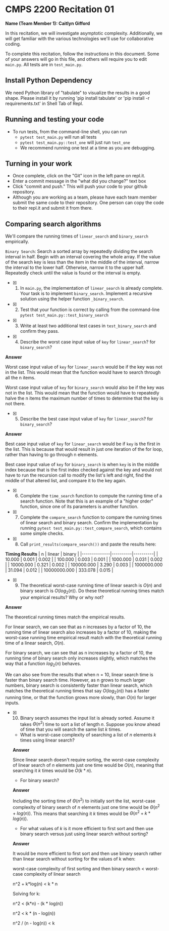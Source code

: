 # CMPS 2200  Recitation 01

**Name (Team Member 1): Caitlyn Gifford**

In this recitation, we will investigate asymptotic complexity. Additionally, we will get familiar with the various technologies we'll use for collaborative coding.

To complete this recitation, follow the instructions in this document. Some of your answers will go in this file, and others will require you to edit `main.py`. All tests are in `test_main.py`.

## Install Python Dependency

We need Python library of "tabulate" to visualize the results in a good shape. Please install it by running 'pip install tabulate' or 'pip install -r requirements.txt' in Shell Tab of Repl.  

## Running and testing your code

- To run tests, from the command-line shell, you can run
  + `pytest test_main.py` will run all tests
  + `pytest test_main.py::test_one` will just run `test_one`
  + We recommend running one test at a time as you are debugging.

## Turning in your work

- Once complete, click on the "Git" icon in the left pane on repl.it.
- Enter a commit message in the "what did you change?" text box
- Click "commit and push." This will push your code to your github repository.
- Although you are working as a team, please have each team member submit the same code to their repository. One person can copy the code to their repl.it and submit it from there.

## Comparing search algorithms

We'll compare the running times of `linear_search` and `binary_search` empirically.

`Binary Search`: Search a sorted array by repeatedly dividing the search interval in half. Begin with an interval covering the whole array. If the value of the search key is less than the item in the middle of the interval, narrow the interval to the lower half. Otherwise, narrow it to the upper half. Repeatedly check until the value is found or the interval is empty.

- [x] 1. In `main.py`, the implementation of `linear_search` is already complete. Your task is to implement `binary_search`. Implement a recursive solution using the helper function `_binary_search`. 

- [x] 2. Test that your function is correct by calling from the command-line `pytest test_main.py::test_binary_search`

- [x] 3. Write at least two additional test cases in `test_binary_search` and confirm they pass.

- [x] 4. Describe the worst case input value of `key` for `linear_search`? for `binary_search`? 

**Answer**

Worst case input value of `key` for `linear_search` would be if the key was not in the list. This would mean that the function would have to search through all the n items.

Worst case input value of `key` for `binary_search` would also be if the key was not in the list. This would mean that the function would have to repeatedly halve the n items the maximum number of times to determine that the key is not there.

- [x] 5. Describe the best case input value of `key` for `linear_search`? for `binary_search`? 

**Answer**

Best case input value of `key` for `linear_search` would be if `key` is the first in the list. This is because that would result in just one iteration of the for loop, rather than having to go through n elements.

Best case input value of `key` for `binary_search` is when `key` is in the middle index because that is the first index checked against the key and would not have to run the recursion call to modify the list's left and right, find the middle of that altered list, and compare it to the key again. 

- [x] 6. Complete the `time_search` function to compute the running time of a search function. Note that this is an example of a "higher order" function, since one of its parameters is another function.

- [x] 7. Complete the `compare_search` function to compare the running times of linear search and binary search. Confirm the implementation by running `pytest test_main.py::test_compare_search`, which contains some simple checks.

- [x] 8. Call `print_results(compare_search())` and paste the results here:

**Timing Results**
|            n |   linear |   binary |
|--------------|----------|----------|
|       10.000 |    0.001 |    0.002 |
|      100.000 |    0.003 |    0.001 |
|     1000.000 |    0.031 |    0.002 |
|    10000.000 |    0.321 |    0.002 |
|   100000.000 |    3.290 |    0.003 |
|  1000000.000 |   31.094 |    0.012 |
| 10000000.000 |  333.078 |    0.015 |

- [x] 9. The theoretical worst-case running time of linear search is $O(n)$ and binary search is $O(log_2(n))$. Do these theoretical running times match your empirical results? Why or why not?

**Answer**

The theoretical running times match the empirical results.

For linear search, we can see that as n increases by a factor of 10, the running time of linear search also increases by a factor of 10, making the worst-case running time empirical result match with the theoretical running time of a linear search, $O(n)$.

For binary search, we can see that as n increases by a factor of 10, the running time of binary search only increases slightly, which matches the way that a function $log_2(n)$ behaves.

We can also see from the results that when n = 10, linear search time is faster than binary search time. However, as n grows to much larger numbers, binary search is consistently faster than linear search, which matches the theoretical running times that say $O(log_2(n))$ has a faster running time, or that the function grows more slowly, than $O(n)$ for larger inputs.

- [x] 10. Binary search assumes the input list is already sorted. Assume it takes $\Theta(n^2)$ time to sort a list of length $n$. Suppose you know ahead of time that you will search the same list $k$ times. 
  + What is worst-case complexity of searching a list of $n$ elements $k$ times using linear search? 
  
  **Answer**

  Since linear search doesn't require sorting, the worst-case complexity of linear search of $n$ elements just one time would be $O(n)$, meaning that searching it $k$ times would be $O(k*n)$. 

  + For binary search? 
  
  **Answer**

  Including the sorting time of $\Theta(n^2)$ to initially sort the list, worst-case complexity of binary search of $n$ elements just one time would be $\Theta(n^2 + log(n))$. This means that searching it $k$ times would be $\Theta(n^2 + k*log(n))$. 

  + For what values of $k$ is it more efficient to first sort and then use binary search versus just using linear search without sorting? 
  
  **Answer**

  It would be more efficient to first sort and then use binary search rather than linear search without sorting for the values of k when:

  worst-case complexity of first sorting and then binary search < worst-case complexity of linear search

  n^2 + k*log(n) < k * n
  
  Solving for k:

  n^2 < (k*n) - (k * log(n))

  n^2 < k * (n - log(n))

  n^2 / (n - log(n)) < k
